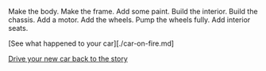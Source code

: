 Make the body. Make the frame. Add some paint.
Build the interior. Build the chassis.
Add a motor. Add the wheels.
Pump the wheels fully. Add interior seats.

[See what happened to your car][./car-on-fire.md]

[Drive your new car back to the story](../marshmallow.md)